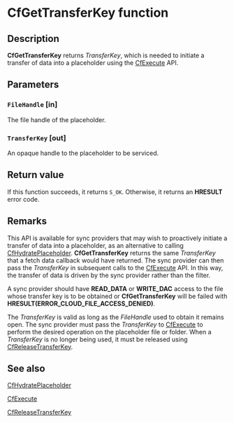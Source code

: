 # CfGetTransferKey function

## Description

**CfGetTransferKey** returns *TransferKey*, which is needed to initiate a transfer of data into a placeholder using the [CfExecute](https://learn.microsoft.com/windows/win32/api/cfapi/nf-cfapi-cfexecute) API.

## Parameters

### `FileHandle` [in]

The file handle of the placeholder.

### `TransferKey` [out]

An opaque handle to the placeholder to be serviced.

## Return value

If this function succeeds, it returns `S_OK`. Otherwise, it returns an **HRESULT** error code.

## Remarks

This API is available for sync providers that may wish to proactively initiate a transfer of data into a placeholder, as an alternative to calling [CfHydratePlaceholder](https://learn.microsoft.com/windows/win32/api/cfapi/nf-cfapi-cfhydrateplaceholder). **CfGetTransferKey** returns the same *TransferKey* that a fetch data callback would have returned. The sync provider can then pass the *TransferKey* in subsequent calls to the [CfExecute](https://learn.microsoft.com/windows/win32/api/cfapi/nf-cfapi-cfexecute) API. In this way, the transfer of data is driven by the sync provider rather than the filter.

A sync provider should have **READ_DATA** or **WRITE_DAC** access to the file whose transfer key is to be obtained or **CfGetTransferKey** will be failed with **HRESULT(ERROR_CLOUD_FILE_ACCESS_DENIED)**.

The *TransferKey* is valid as long as the *FileHandle* used to obtain it remains open. The sync provider must pass the *TransferKey* to [CfExecute](https://learn.microsoft.com/windows/win32/api/cfapi/nf-cfapi-cfexecute) to perform the desired operation on the placeholder file or folder. When a *TransferKey* is no longer being used, it must be released using [CfReleaseTransferKey](https://learn.microsoft.com/windows/win32/api/cfapi/nf-cfapi-cfreleasetransferkey).

## See also

[CfHydratePlaceholder](https://learn.microsoft.com/windows/win32/api/cfapi/nf-cfapi-cfhydrateplaceholder)

[CfExecute](https://learn.microsoft.com/windows/win32/api/cfapi/nf-cfapi-cfexecute)

[CfReleaseTransferKey](https://learn.microsoft.com/windows/win32/api/cfapi/nf-cfapi-cfreleasetransferkey)